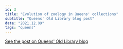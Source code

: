 ```yaml
---
id: 3
title: "Evolution of zoology in Queens' collections"
subtitle: "Queens' Old Library blog post"
date: "2021.12.09"
tags: "queens"
---
```


[See the post on Queens' Old Library blog](https://queenslib.wordpress.com/2021/12/09/evolution-of-zoology-in-queens-collections/)

